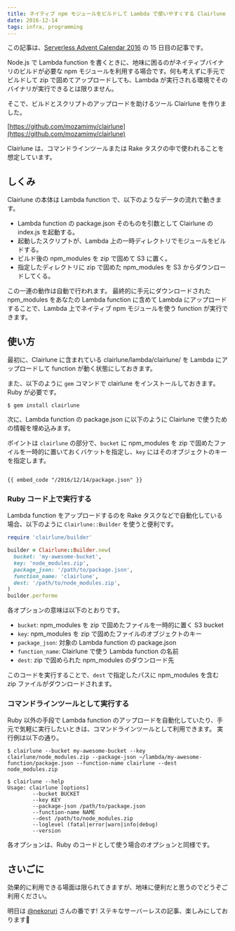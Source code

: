 ```yaml
---
title: ネイティブ npm モジュールをビルドして Lambda で使いやすくする Clairlune の紹介
date: 2016-12-14
tags: infra, programming
---
```


この記事は、[Serverless Advent Calendar 2016](http://qiita.com/advent-calendar/2016/serverless) の 15 日目の記事です。

Node.js で Lambda function を書くときに、地味に困るのがネイティブバイナリのビルドが必要な npm モジュールを利用する場合です。何も考えずに手元でビルドして zip で固めてアップロードしても、Lambda が実行される環境でそのバイナリが実行できるとは限りません。

そこで、ビルドとスクリプトのアップロードを助けるツール Clairlune を作りました。

[https://github.com/mozamimy/clairlune](https://github.com/mozamimy/clairlune)

Clairlune は、コマンドラインツールまたは Rake タスクの中で使われることを想定しています。

## しくみ

Clairlune の本体は Lambda function で、以下のようなデータの流れで動きます。

- Lambda function の package.json そのものを引数として Clairlune の index.js を起動する。
- 起動したスクリプトが、Lambda 上の一時ディレクトリでモジュールをビルドする。
- ビルド後の npm\_modules を zip で固めて S3 に置く。
- 指定したディレクトリに zip で固めた npm\_modules を S3 からダウンロードしてくる。

この一連の動作は自動で行われます。
最終的に手元にダウンロードされた npm\_modules をあなたの Lambda function に含めて Lambda にアップロードすることで、Lambda 上でネイティブ npm モジュールを使う function が実行できます。


## 使い方

最初に、Clairlune に含まれている clairlune/lambda/clairlune/ を Lambda にアップロードして function が動く状態にしておきます。

また、以下のように `gem` コマンドで clairlune をインストールしておきます。Ruby が必要です。

```
$ gem install clairlune
```

次に、Lambda function の package.json に以下のように Clairlune で使うための情報を埋め込みます。

ポイントは `clairlune` の部分で、`bucket` に npm\_modules を zip で固めたファイルを一時的に置いておくバケットを指定し、`key` にはそのオブジェクトのキーを指定します。

<code>
{{ embed_code "/2016/12/14/package.json" }}
</code>

### Ruby コード上で実行する

Lambda function をアップロードするのを Rake タスクなどで自動化している場合、以下のように `Clairlune::Builder` を使うと便利です。

```ruby
require 'clairlune/builder'

builder = Clairlune::Builder.new(
  bucket: 'my-awesome-bucket',
  key: 'node_modules.zip',
  package_json: '/path/to/package.json',
  function_name: 'clairlune',
  dest: '/path/to/node_modules.zip',
)
builder.performe
```

各オプションの意味は以下のとおりです。

- `bucket`: npm\_modules を zip で固めたファイルを一時的に置く S3 bucket
- `key`: npm\_modules を zip で固めたファイルのオブジェクトのキー
- `package_json`: 対象の Lambda function の package.json
- `function_name`: Clairlune で使う Lambda function の名前
- `dest`: zip で固められた npm\_modules のダウンロード先

このコードを実行することで、`dest` で指定したパスに npm\_modules を含む zip ファイルがダウンロードされます。

### コマンドラインツールとして実行する

Ruby 以外の手段で Lambda function のアップロードを自動化していたり、手元で気軽に実行したいときは、コマンドラインツールとして利用できます。
実行例は以下の通り。

```
$ clairlune --bucket my-awesome-bucket --key clairlune/node_modules.zip --package-json ~/lambda/my-awesome-function/package.json --function-name clairlune --dest node_modules.zip
```

```
$ clairlune --help
Usage: clairlune [options]
        --bucket BUCKET
        --key KEY
        --package-json /path/to/package.json
        --function-name NAME
        --dest /path/to/node_modules.zip
        --loglevel (fatal|error|warn|info|debug)
        --version
```

各オプションは、Ruby のコードとして使う場合のオプションと同様です。

## さいごに

効果的に利用できる場面は限られてきますが、地味に便利だと思うのでどうぞご利用ください。

明日は [@nekoruri](http://qiita.com/nekoruri) さんの番です! ステキなサーバーレスの記事、楽しみにしております🐰
